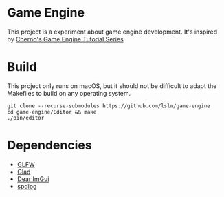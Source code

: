 # Game Engine

This project is a experiment about game engine development. It's inspired by [Cherno's Game Engine Tutorial Series](https://www.youtube.com/watch?v=JxIZbV_XjAs&list=PLlrATfBNZ98dC-V-N3m0Go4deliWHPFwT)

# Build
This project only runs on macOS, but it should not be difficult to adapt the Makefiles to build on any operating system.

```
git clone --recurse-submodules https://github.com/lslm/game-engine
cd game-engine/Editor && make
./bin/editor
```

# Dependencies
- [GLFW](https://github.com/glfw/glfw)
- [Glad](https://glad.dav1d.de)
- [Dear ImGui](https://github.com/ocornut/imgui)
- [spdlog](https://github.com/gabime/spdlog)